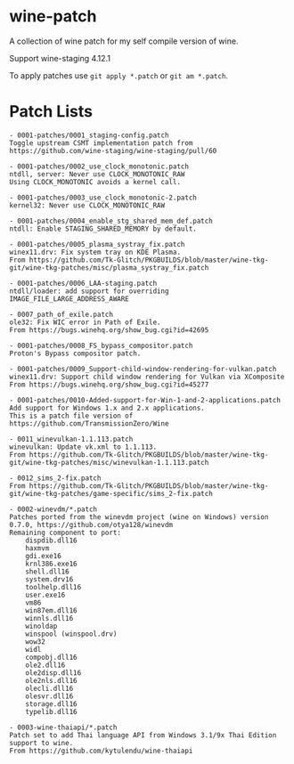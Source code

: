 # wine-patch

A collection of wine patch for my self compile version of wine.

Support wine-staging 4.12.1

To apply patches use `git apply *.patch` or `git am *.patch`.

# Patch Lists

    - 0001-patches/0001_staging-config.patch
    Toggle upstream CSMT implementation patch from https://github.com/wine-staging/wine-staging/pull/60

    - 0001-patches/0002_use_clock_monotonic.patch
    ntdll, server: Never use CLOCK_MONOTONIC_RAW
    Using CLOCK_MONOTONIC avoids a kernel call.

    - 0001-patches/0003_use_clock_monotonic-2.patch
    kernel32: Never use CLOCK_MONOTONIC_RAW

    - 0001-patches/0004_enable_stg_shared_mem_def.patch
    ntdll: Enable STAGING_SHARED_MEMORY by default.

    - 0001-patches/0005_plasma_systray_fix.patch
    winex11.drv: Fix system tray on KDE Plasma.
    From https://github.com/Tk-Glitch/PKGBUILDS/blob/master/wine-tkg-git/wine-tkg-patches/misc/plasma_systray_fix.patch

    - 0001-patches/0006_LAA-staging.patch
    ntdll/loader: add support for overriding IMAGE_FILE_LARGE_ADDRESS_AWARE

    - 0007_path_of_exile.patch
    ole32: Fix WIC error in Path of Exile.
    From https://bugs.winehq.org/show_bug.cgi?id=42695

    - 0001-patches/0008_FS_bypass_compositor.patch
    Proton's Bypass compositor patch.

    - 0001-patches/0009_Support-child-window-rendering-for-vulkan.patch
    winex11.drv: Support child window rendering for Vulkan via XComposite
    From https://bugs.winehq.org/show_bug.cgi?id=45277

    - 0001-patches/0010-Added-support-for-Win-1-and-2-applications.patch
    Add support for Windows 1.x and 2.x applications.
    This is a patch file version of https://github.com/TransmissionZero/Wine

    - 0011_winevulkan-1.1.113.patch
    winevulkan: Update vk.xml to 1.1.113.
    From https://github.com/Tk-Glitch/PKGBUILDS/blob/master/wine-tkg-git/wine-tkg-patches/misc/winevulkan-1.1.113.patch

    - 0012_sims_2-fix.patch
    From https://github.com/Tk-Glitch/PKGBUILDS/blob/master/wine-tkg-git/wine-tkg-patches/game-specific/sims_2-fix.patch

    - 0002-winevdm/*.patch
    Patches ported from the winevdm project (wine on Windows) version 0.7.0, https://github.com/otya128/winevdm
    Remaining component to port:
        dispdib.dll16
        haxmvm
        gdi.exe16
        krnl386.exe16
        shell.dll16
        system.drv16
        toolhelp.dll16
        user.exe16
        vm86
        win87em.dll16
        winnls.dll16
        winoldap
        winspool (winspool.drv)
        wow32
        widl
        compobj.dll16
        ole2.dll16
        ole2disp.dll16
        ole2nls.dll16
        olecli.dll16
        olesvr.dll16
        storage.dll16
        typelib.dll16

    - 0003-wine-thaiapi/*.patch
    Patch set to add Thai language API from Windows 3.1/9x Thai Edition support to wine.
    From https://github.com/kytulendu/wine-thaiapi
